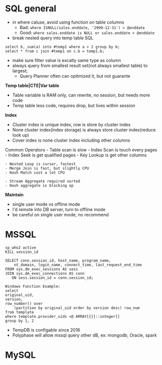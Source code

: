 # SQL general

- in where caluse, avoid using function on table columns
    - Bad: `where ISNULL(sales.enddate, '2999-12-31') > @enddate` 
    - Good: `where sales.enddate is NULL or sales.enddate > @enddate`
- break nested query into temp table SQL
```
select b, sum(a) into #temp1 where a > 2 group by b;
select * from c join #temp1 on c.b = temp1.b;
```
- make sure filter value is excatly same type as column
- always query from smallest result set(not always smallest table) to largest;
  - Query Planner often can opitmized it, but not guarante

**Temp table|CTE|Var table**
- Table variable is RAM only, can rewrite, no session, but needs more code
- Temp table less code, requires drop, but lives within session


**Index**
- Cluster index is unique index, row is store by cluster index
- None cluster index(index storage) is always store cluster index(reduce look up)
- Cover index is none cluster index including other columns


Common Operators
    - Table scan is slow
    - Index Scan is touch every pages
    - Index Seek is get qualified pages 
    - Key Lookup is get other columns

    - Nested Loop is cursor, fastest
    - Merge Join is fast, but slightly CPU
    - Hash Match cost a lot CPU

    - Stream Aggregate required sorted
    - Hash aggregate is blocking op
**Maintain**

- single user mode vs offline mode
- I'd remote into DB server, turn to offline mode
- be careful on single user mode, no recommend


# MSSQL

```
sp_who2 active
KILL session_id

SELECT conn.session_id, host_name, program_name,
    nt_domain, login_name, connect_time, last_request_end_time 
FROM sys.dm_exec_sessions AS sess
JOIN sys.dm_exec_connections AS conn
   ON sess.session_id = conn.session_id;

Windows Function Example:
select
original_uid,
version,
row_number() over
    (partition by original_uid order by version desc) row_num
from template
where template.provider_uids <@ ARRAY[{}]::integer[]
group by 1, 2
```

- TempDB is configable since 2016
- Polyphase will allow mssql query other dB, ex: mongodb, Oracle, spark

# MySQL
